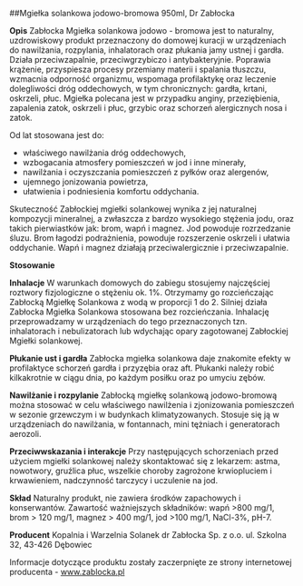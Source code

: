 ##Mgiełka solankowa jodowo-bromowa 950ml, Dr Zabłocka

**Opis** Zabłocka Mgiełka solankowa jodowo - bromowa jest to naturalny, uzdrowiskowy produkt przeznaczony do domowej kuracji w urządzeniach do nawilżania, rozpylania, inhalatorach oraz płukania jamy ustnej i gardła.
Działa przeciwzapalnie, przeciwgrzybiczo i antybakteryjnie. Poprawia krążenie, przyspiesza procesy przemiany materii i spalania tłuszczu, wzmacnia odporność organizmu, wspomaga profilaktykę oraz leczenie dolegliwości dróg oddechowych, w tym chronicznych: gardła, krtani, oskrzeli, płuc. Mgiełka polecana jest w przypadku anginy, przeziębienia, zapalenia zatok, oskrzeli i płuc, grzybic oraz schorzeń alergicznych nosa i zatok.

Od lat stosowana jest do:
- właściwego nawilżania dróg oddechowych,
- wzbogacania atmosfery pomieszczeń w jod i inne minerały,
- nawilżania i oczyszczania pomieszczeń z pyłków oraz alergenów,
- ujemnego jonizowania powietrza,
- ułatwienia i podniesienia komfortu oddychania.

Skuteczność Zabłockiej mgiełki solankowej wynika z jej naturalnej kompozycji mineralnej, a zwłaszcza z bardzo wysokiego stężenia jodu, oraz takich pierwiastków jak: brom, wapń i magnez. Jod powoduje rozrzedzanie śluzu. Brom łagodzi podrażnienia, powoduje rozszerzenie oskrzeli i ułatwia oddychanie. Wapń i magnez działają przeciwalergicznie i przeciwzapalnie.

**Stosowanie** 

**Inhalacje** W warunkach domowych do zabiegu stosujemy najczęściej roztwory fizjologiczne o stężeniu ok. 1%. Otrzymamy go rozcieńczając  Zabłocką Mgiełkę Solankowa z wodą w proporcji 1 do 2. Silniej działa Zabłocka Mgiełka Solankowa stosowana bez rozcieńczania. Inhalację przeprowadzamy w urządzeniach do tego przeznaczonych tzn. inhalatorach i nebulizatorach lub wdychając opary zagotowanej Zabłockiej Mgiełki solankowej.

**Płukanie ust i gardła** Zabłocka mgiełka solankowa daje znakomite efekty w profilaktyce schorzeń gardła i przyzębia oraz aft. Płukanki należy robić kilkakrotnie w ciągu dnia, po każdym posiłku oraz po umyciu zębów.

**Nawilżanie i rozpylanie** Zabłocką mgiełkę solankową jodowo-bromową można stosować w celu właściwego nawilżenia i zjonizowania pomieszczeń w sezonie grzewczym i w budynkach klimatyzowanych. Stosuje się ją w urządzeniach do nawilżania, w fontannach, mini tężniach i generatorach aerozoli.

**Przeciwwskazania i interakcje** Przy następujących schorzeniach przed użyciem mgiełki solankowej należy skontaktować się z lekarzem: astma, nowotwory, gruźlica płuc, wszelkie choroby zagrożone krwiopluciem i krwawieniem, nadczynność tarczycy i uczulenie na jod. 

**Skład** Naturalny produkt, nie zawiera środków zapachowych i konserwantów. Zawartość ważniejszych składników: wapń >800 mg/1, brom > 120 mg/1, magnez > 400 mg/1, jod >100 mg/1, NaCl-3%, pH-7.

**Producent** Kopalnia i Warzelnia Solanek dr Zabłocka Sp. z o.o.
ul. Szkolna 32, 43-426 Dębowiec

Informacje dotyczące produktu zostały zaczerpnięte ze strony internetowej producenta - www.zablocka.pl